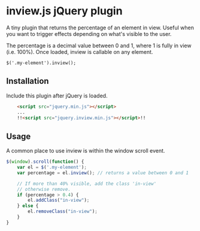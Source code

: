 inview.js jQuery plugin
=======================

A tiny plugin that returns the percentage of an element in view. Useful
when you want to trigger effects depending on what's visible to the user.

The percentage is a decimal value between 0 and 1, where 1 is fully in view (i.e. 100%).
Once loaded, inview is callable on any element.

    $('.my-element').inview();

Installation
------------

Include this plugin after jQuery is loaded.

```html
    <script src="jquery.min.js"></script>
    ...
    !!<script src="jquery.inview.min.js"></script>!!
```

Usage
-----

A common place to use inview is within the window scroll event.

```js
$(window).scroll(function() {
    var el = $('.my-element');
    var percentage = el.inview(); // returns a value between 0 and 1

    // If more than 40% visible, add the class 'in-view'
    // otherwise remove.
    if (percentage > 0.4) {
        el.addClass("in-view"); 
    } else {
        el.removeClass("in-view"); 
    }
}
```